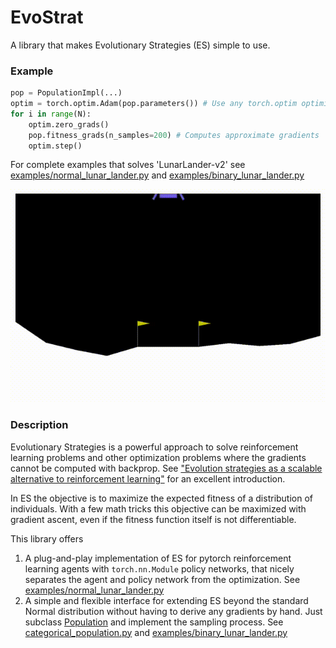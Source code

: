 # EvoStrat 
A library that makes Evolutionary Strategies (ES) simple to use.

### Example

```python
pop = PopulationImpl(...)
optim = torch.optim.Adam(pop.parameters()) # Use any torch.optim optimizer
for i in range(N):
    optim.zero_grads()
    pop.fitness_grads(n_samples=200) # Computes approximate gradients
    optim.step()
```

For complete examples that solves 'LunarLander-v2' see [examples/normal_lunar_lander.py](examples/normal_lunar_lander.py) and [examples/binary_lunar_lander.py](examples/binary_lunar_lander.py) 

![Lunar lander](media/lander.gif)

### Description

Evolutionary Strategies is a powerful approach to solve reinforcement learning problems and other optimization problems where the gradients cannot be computed with backprop. 
See ["Evolution strategies as a scalable alternative to reinforcement learning"](https://arxiv.org/abs/1703.03864) for an excellent introduction.

In ES the objective is to maximize the expected fitness of a distribution of individuals. 
With a few math tricks this objective can be maximized with gradient ascent, even if the fitness function itself is not differentiable. 

This library offers
 
1. A plug-and-play implementation of ES for pytorch reinforcement learning agents with `torch.nn.Module` policy networks, that nicely separates the agent and policy network from the optimization. See [examples/normal_lunar_lander.py](examples/normal_lunar_lander.py) 
2. A simple and flexible interface for extending ES beyond the standard Normal distribution without having to derive any gradients by hand. Just subclass [Population](population.py)
 and implement the sampling process. See [categorical_population.py](categorical_population.py) and [examples/binary_lunar_lander.py](examples/binary_lunar_lander.py)  


     


 
